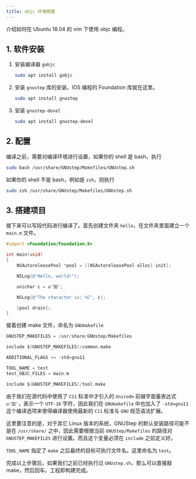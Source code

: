 ```yaml
---
title: objc 环境搭建
---
```


介绍如何在 Ubuntu 18.04 的 vim 下使用 objc 编程。

## 1. 软件安装

1. 安装编译器 `gobjc` 

   ```bash
   sudo apt install gobjc
   ```

2. 安装 `gnustep` 库的安装，IOS 编程的 Foundation 库就在这里。

   ```bash
   sudo apt install gnustep
   ```

3. 安装 `gnustep-devel`

   ```bash
   sudo apt install gnustep-devel
   ```

## 2. 配置

编译之前，需要对编译环境进行设置，如果你的 shell 是 bash，执行

```bash
sudo bash /usr/share/GNUstep/Makefiles/GNUstep.sh
```

如果你的 shell 不是 bash，例如是 `zsh`，则执行

```bash
sudo zsh /usr/share/GNUstep/Makefiles/GNUstep.sh
```

## 3. 搭建项目

接下来可以写段代码进行编译了。首先创建文件夹 `hello`，在文件夹里面建立一个 `main.m` 文件。

```objective-c
#import <Foundation/Foundation.h>

int main(void)
{
    NSAutoreleasePool *pool = [[NSAutoreleasePool alloc] init];    

    NSLog(@"Hello, world!");

    unichar c = u'加';

    NSLog(@"The character is: %C", c);

    [pool drain];
}
```

接着创建 make 文件，命名为 `GNUmakefile`

```objective-c
GNUSTEP_MAKEFILES = /usr/share/GNUstep/Makefiles

include $(GNUSTEP_MAKEFILES)/common.make

ADDITIONAL_FLAGS += -std=gnu11

TOOL_NAME = test
test_OBJC_FILES = main.m

include $(GNUSTEP_MAKEFILES)/tool.make
```

由于我们在源代码中使用了 `C11` 标准中才引入的 `Unicode` 前缀字面量表达式 `u'加'`，表示一个 `UTF-16` 字符，因此我们在 `GNUmakefile` 中也加入了 `-std=gnu11` 这个编译选项来使得编译器使用最新的 `C11` 标准与 `GNU` 规范语法扩展。

这里要注意的是，对于其它 Linux 版本的系统，GNUStep 的默认安装路径可能不是在 `/usr/share/` 之中，因此需要根据当前 `GNUStep/Makefiles` 的路径对 `GNUSTEP_MAKEFILES` 进行设置。而且这个变量必须在 `include` 之前定义好。

`TOOL_NAME` 指定了 `make` 之后最终的目标可执行文件名。这里命名为 `test`。

完成以上步骤后，如果我们之前已经执行过 `GNUstep.sh`，那么可以直接敲 make，然后回车。工程即构建完成。